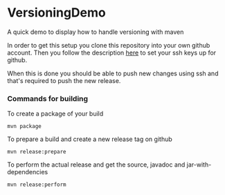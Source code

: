 # VersioningDemo

A quick demo to display how to handle versioning with maven

In order to get this setup you clone this repository into your own github account. Then you follow the description [here](https://help.github.com/articles/generating-a-new-ssh-key-and-adding-it-to-the-ssh-agent/) to set your ssh keys up for github.

When this is done you should be able to push new changes using ssh and that's required to push the new release.

### Commands for building

To create a package of your build

```
mvn package
```

To prepare a build and create a new release tag on github

```
mvn release:prepare
```

To perform the actual release and get the source, javadoc and jar-with-dependencies

```
mvn release:perform
```
